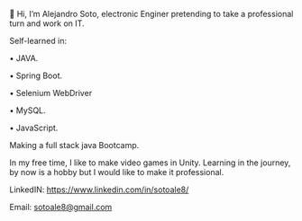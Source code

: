 👋 Hi, I’m  Alejandro Soto, electronic Enginer pretending to take a professional turn and work on IT.

Self-learned in:

• JAVA.

• Spring Boot.

• Selenium WebDriver

• MySQL.

• JavaScript.


Making a full stack java Bootcamp.

 
In my free time, I like to make video games in Unity. Learning in the journey, by now is a hobby but I would like to make it professional.

LinkedIN: https://www.linkedin.com/in/sotoale8/

Email: sotoale8@gmail.com

<!---
sotoale8/sotoale8 is a ✨ special ✨ repository because its `README.md` (this file) appears on your GitHub profile.
You can click the Preview link to take a look at your changes.
--->
